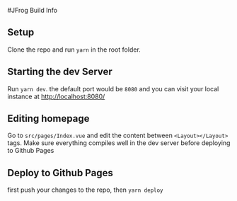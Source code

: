 #JFrog Build Info
## Setup
Clone the repo and run `yarn` in the root folder.
## Starting the dev Server
Run `yarn dev`. the default port would be `8080` and you can visit your local instance at [http://localhost:8080/](http://localhost:8080/)
## Editing homepage
Go to `src/pages/Index.vue` and edit the content between `<Layout></Layout>` tags. Make sure everything compiles well in the dev server before deploying to Github Pages
## Deploy to Github Pages
first push your changes to the repo, then `yarn deploy`
